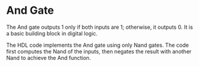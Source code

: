 # And Gate

The And gate outputs 1 only if both inputs are 1; otherwise, it outputs 0. It is a basic building block in digital logic.

The HDL code implements the And gate using only Nand gates. The code first computes the Nand of the inputs, then negates the result with another Nand to achieve the And function.

